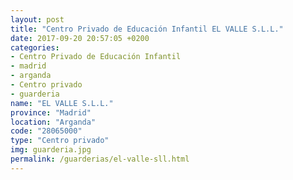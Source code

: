 ```yaml
---
layout: post
title: "Centro Privado de Educación Infantil EL VALLE S.L.L."
date: 2017-09-20 20:57:05 +0200
categories:
- Centro Privado de Educación Infantil
- madrid
- arganda
- Centro privado
- guarderia
name: "EL VALLE S.L.L."
province: "Madrid"
location: "Arganda"
code: "28065000"
type: "Centro privado"
img: guarderia.jpg
permalink: /guarderias/el-valle-sll.html
---
```

